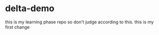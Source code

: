 # delta-demo
this is my learning phase repo so don't judge according to this.
this is my first change
